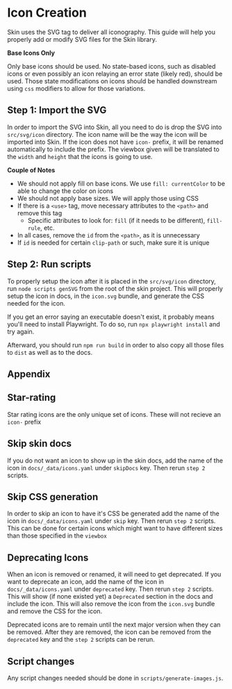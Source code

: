 # Icon Creation

Skin uses the SVG tag to deliver all iconography. This guide will help you properly add or modify SVG files for the Skin library.

**Base Icons Only**

Only base icons should be used. No state-based icons, such as disabled icons or even possibly an icon relaying an error state (likely red), should be used. Those state modifications on icons should be handled downstream using `css` modifiers to allow for those variations.

## Step 1: Import the SVG

In order to import the SVG into Skin, all you need to do is drop the SVG into `src/svg/icon` directory. The icon name will be the way the icon will be imported into Skin. If the icon does not have `icon-` prefix, it will be renamed automatically to include the prefix.
The viewbox given will be translated to the `width` and `height` that the icons is going to use.

**Couple of Notes**

-   We should not apply fill on base icons. We use `fill: currentColor` to be able to change the color on icons
-   We should not apply base sizes. We will apply those using CSS
-   If there is a `<use>` tag, move necessary attributes to the `<path>` and remove this tag
    -   Specific attributes to look for: `fill` (if it needs to be different), `fill-rule`, etc.
-   In all cases, remove the `id` from the `<path>`, as it is unnecessary
-   If `id` is needed for certain `clip-path` or such, make sure it is unique

## Step 2: Run scripts

To properly setup the icon after it is placed in the `src/svg/icon` directory, run `node scripts genSVG` from the root of the skin project. This will properly setup the icon in docs, in the `icon.svg` bundle, and generate the CSS needed for the icon.

If you get an error saying an executable doesn't exist, it probably means you'll need to install Playwright. To do so, run `npx playwright install` and try again.

Afterward, you should run `npm run build` in order to also copy all those files to `dist` as well as to the docs.

## Appendix

## Star-rating

Star rating icons are the only unique set of icons. These will not recieve an `icon-` prefix

## Skip skin docs

If you do not want an icon to show up in the skin docs, add the name of the icon in `docs/_data/icons.yaml` under `skipDocs` key. Then rerun `step 2` scripts.

## Skip CSS generation

In order to skip an icon to have it's CSS be generated add the name of the icon in `docs/_data/icons.yaml` under `skip` key. Then rerun `step 2` scripts.
This can be done for certain icons which might want to have different sizes than those specified in the `viewbox`

## Deprecating Icons

When an icon is removed or renamed, it will need to get deprecated. If you want to deprecate an icon, add the name of the icon in `docs/_data/icons.yaml` under `deprecated` key. Then rerun `step 2` scripts. This will show (if none existed yet) a `Deprecated` section in the docs and include the icon. This will also remove the icon from the `icon.svg` bundle and remove the CSS for the icon.

Deprecated icons are to remain until the next major version when they can be removed. After they are removed, the icon can be removed from the `deprecated` key and the `step 2` scripts can be rerun.

## Script changes

Any script changes needed should be done in `scripts/generate-images.js`.
